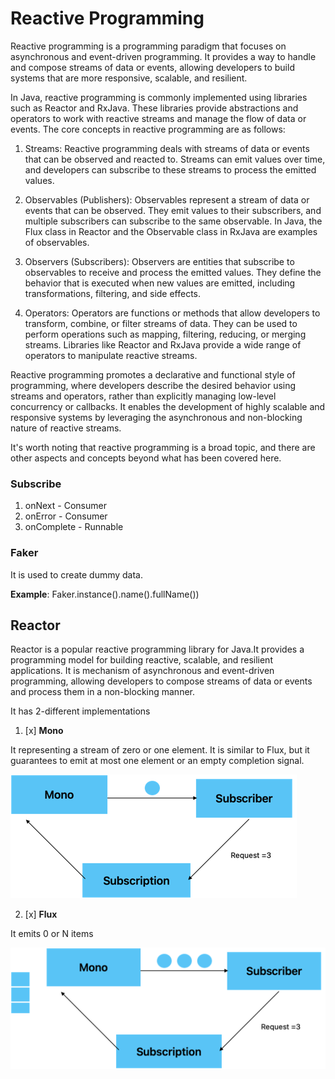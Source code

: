 # Reactive Programming

Reactive programming is a programming paradigm that focuses on asynchronous and event-driven programming. It provides a way to handle and compose streams of data or events, allowing developers to build systems that are more responsive, scalable, and resilient.

In Java, reactive programming is commonly implemented using libraries such as Reactor and RxJava. These libraries provide abstractions and operators to work with reactive streams and manage the flow of data or events. The core concepts in reactive programming are as follows:

1. Streams: Reactive programming deals with streams of data or events that can be observed and reacted to. Streams can emit values over time, and developers can subscribe to these streams to process the emitted values.

2. Observables (Publishers): Observables represent a stream of data or events that can be observed. They emit values to their subscribers, and multiple subscribers can subscribe to the same observable. In Java, the Flux class in Reactor and the Observable class in RxJava are examples of observables.

3. Observers (Subscribers): Observers are entities that subscribe to observables to receive and process the emitted values. They define the behavior that is executed when new values are emitted, including transformations, filtering, and side effects.

4. Operators: Operators are functions or methods that allow developers to transform, combine, or filter streams of data. They can be used to perform operations such as mapping, filtering, reducing, or merging streams. Libraries like Reactor and RxJava provide a wide range of operators to manipulate reactive streams.

Reactive programming promotes a declarative and functional style of programming, where developers describe the desired behavior using streams and operators, rather than explicitly managing low-level concurrency or callbacks. It enables the development of highly scalable and responsive systems by leveraging the asynchronous and non-blocking nature of reactive streams.

It's worth noting that reactive programming is a broad topic, and there are other aspects and concepts beyond what has been covered here.

### **Subscribe**
1. onNext - Consumer<T>
2. onError - Consumer<Throwable>
3. onComplete - Runnable

### **Faker**
It is used to create dummy data.

**Example**: Faker.instance().name().fullName())

## **Reactor**

Reactor is a popular reactive programming library for Java.It provides a programming model for building reactive, scalable, and resilient applications. 
It is mechanism of asynchronous and event-driven programming, allowing developers to compose streams of data or events and process them in a non-blocking manner.

It has 2-different implementations
1. [x] **Mono<T>** 

It representing a stream of zero or one element. It is similar to Flux, but it guarantees to emit at most one element or an empty completion signal.

![img_1.png](img_1.png)

2. [x] **Flux<T>**

It emits 0 or N items

![img_2.png](img_2.png)





